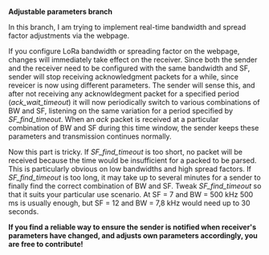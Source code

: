 **Adjustable parameters branch**

In this branch, I am trying to implement real-time bandwidth and spread factor adjustments via the webpage.

If you configure LoRa bandwidth or spreading factor on the webpage, changes will immediately take effect on the receiver. Since both the sender and the receiver need to be
configured with the same bandwidth and SF, sender will stop receiving acknowledgment packets for a while, since reveicer is now using different parameters. The sender will
sense this, and after not receiving any acknowldegment packet for a specified period (_ack_wait_timeout_) it will now periodically switch to various combinations of
BW and SF, listening on the same variation for a period specified by _SF_find_timeout_. When an _ack_ packet is received at a particular combination of BW and SF during this time window, the sender keeps these parameters and transmission continues normally.

Now this part is tricky. If _SF_find_timeout_ is too short, no packet will be received because the time would be insufficient for a packed to be parsed. This is particularly obvious on low bandwidths and high spread factors. 
If _SF_find_timeout_ is too long, it may take up to several minutes for a sender to finally find the correct combination of BW and SF. 
Tweak _SF_find_timeout_ so that it suits your particular use scenario. At SF = 7 and BW = 500 kHz 500 ms is usually enough, but SF = 12 and BW = 7,8 kHz would need up to 30 seconds. 

**If you find a reliable way to ensure the sender is notified when receiver's parameters have changed, and adjusts own parameters accordingly, you are free to contribute!**

